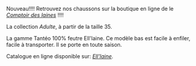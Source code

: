 Nouveau!!!! Retrouvez nos chaussons sur la boutique en ligne de le [*Comptoir des laines*](https://comptoirdeslaines.be/shop/a-pas-feutres-boutique?flag=1) !!!!

La collection *Adulte*, à partir de la taille 35. 


La gamme Tantéo 100% feutre Ell'laine. Ce modèle bas est facile à enfiler, facile à transporter. Il se porte en toute saison.

Catalogue en ligne disponible sur:
[*Ell'laine*](/www.ell-laine.com/).

